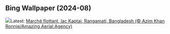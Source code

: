 ## Bing Wallpaper (2024-08)
![](https://www.bing.com/th?id=OHR.KaptaiLake_FR-FR1329932845_UHD.jpg&w=1000)Latest: [Marché flottant, lac Kaptai, Rangamati, Bangladesh (© Azim Khan Ronnie/Amazing Aerial Agency)](https://www.bing.com/th?id=OHR.KaptaiLake_FR-FR1329932845_UHD.jpg)